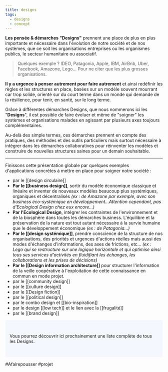 ```yaml
---
title: designs
tags:
  - designs
  - concept
---
```

**Les pensée & démarches "Designs"** prennent une place de plus en plus importante et nécessaire dans l'évolution de notre société et de nos systèmes, que ce soit les organisations entreprises ou les organismes publics, le secteur humanitaire ou associatif.

> Quelques exemple ? IDEO, Patagonia, Apple, IBM, AirBnb, Uber, Facebook, Amazone, Lego... Pour ne citer que les plus grosses organisations.

**Il y a urgence à penser autrement pour faire autrement** et ainsi redéfinir les règles et les structures en place, basées sur un modèle souvent mourrant car trop solide, orienté sur du court terme dans un monde qui demande de la résilience, pour tenir, en santé, sur le long terme.

Grâce à différentes démarches Designs, que nous nommerons ici les "**Designs**", il est possible de faire évoluer et même de "soigner" les systèmes et organisations malades en agissant par plusieurs axes toujours complémentaires.

Au-delà des simple termes, ces démarches prennent en compte des pratiques, des méthodes et des outils particuliers mais surtout nécessaire à intégrer dans les démarches collaboratives pour réinventer les modèles et construire de nouvelles structures saines pour un demain souhaitable.

---

Finissons cette présentation globale par quelques exemples d'applications concrètes à mettre en place pour soigner notre société :

- par le [[design circulaire]]
- **Par le [[business design]]**, sortir du modèle économique classique et linéaire et inventer de nouveaux modèles beaucoup plus systémiques, organiques et décentralisés *(ex : de Amazone par exemple, avec son business éco-systémique en développement...Attention cependant, pas d'Ecological Design chez eux encore...)*
- **Par l'Ecological Design**, intégrer les contraintes de l'environnement et de la biosphère dans toutes les démarches business. L'équilibre et la préservation de la nature est tout autant nécessaire à la survie humaine que le développement économique *(ex : de Patagonia...)*
- **Par le [[design systémique]]**, prendre conscience de la structure de nos organisations, des priorités et urgences d'actions réelles mais aussi des modes d'échanges d'informations, des axes de frictions, etc... *(ex : Lego qui se restructure sur une logique horizontale et qui optimise ainsi tous ses services d'activités en fluidifiant les échanges, les collaborations et les prises de décisions)*
- **Par le [[Design information architecture]]** pour structurer l'information de la veille coopérative à l'exploitation de cette connaissance en commun en mode projet.
- par le [[community design]]
- par le [[culture design]]
- par le [[Design fiction]]
- par le [[political design]]
- par le combo design et [[bio-inspiration]]
- par le design [[low tech]] et le lien avec la [[frugalité]]
- par le [[brand design]]

<p style="padding: 3em 1em; background: #f5f7ff; border-radius: 4px;">
Vous pourrez découvrir ici prochainement une liste complète de tous les Designs.
</p>

#Afairepousser #projet
